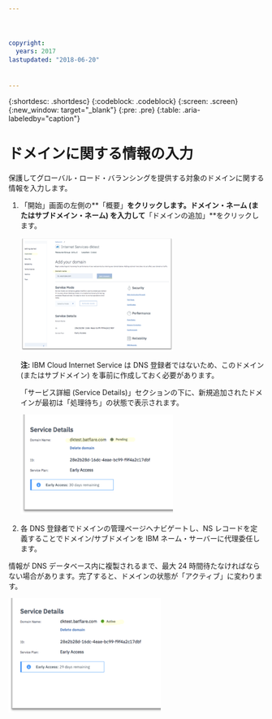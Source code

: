 ```yaml
---



copyright:
  years: 2017
lastupdated: "2018-06-20"


---
```


{:shortdesc: .shortdesc}
{:codeblock: .codeblock}
{:screen: .screen}
{:new_window: target="_blank"}
{:pre: .pre}
{:table: .aria-labeledby="caption"}

# ドメインに関する情報の入力
保護してグローバル・ロード・バランシングを提供する対象のドメインに関する情報を入力します。

1. 「開始」画面の左側の**「概要」**をクリックします。ドメイン・ネーム (またはサブドメイン・ネーム) を入力して**「ドメインの追加」**をクリックします。 
    
    <img src="images/Reliability3.png" alt="図" style="width: 300px;"/>
    
    **注:** IBM Cloud Internet Service は DNS 登録者ではないため、このドメイン (またはサブドメイン) を事前に作成しておく必要があります。

    「サービス詳細 (Service Details)」セクションの下に、新規追加されたドメインが最初は「処理待ち」の状態で表示されます。 

    <img src="images/Reliability4.png" alt="図" style="width: 300px;"/>    

2. 各 DNS 登録者でドメインの管理ページへナビゲートし、NS レコードを定義することでドメイン/サブドメインを IBM ネーム・サーバーに代理委任します。

情報が DNS データベース内に複製されるまで、最大 24 時間待たなければならない場合があります。完了すると、ドメインの状態が「アクティブ」に変わります。 

<img src="images/Reliability5.png" alt="図" style="width: 300px;"/>    
